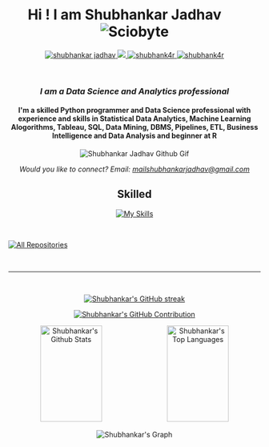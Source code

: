 <h1 align="center">Hi  ! I am Shubhankar Jadhav &nbsp;&nbsp;&nbsp;&nbsp;&nbsp;
<a ><img src="https://i.postimg.cc/SQ1V0j08/sciobyteblackbglogo.png" alt="Sciobyte"/></a></h1>
<div align="center">
 <p align="center">
 <a href="https://linkedin.com/in/shubhankar-shreedatta-jadhav" target="_blank">
  <img src="https://img.shields.io/badge/LinkedIn-0077B5?style=for-the-badge&logo=linkedin&logoColor=white" alt="shubhankar jadhav"/>
 </a>
 <a href="https://twitter.com/" target="_blank">
  <img src="https://img.shields.io/badge/Twitter-1DA1F2?style=for-the-badge&logo=twitter&logoColor=white" />
 </a>
 <a href="https://instagram.com/shubhank4r" target="_blank">
  <img src="https://img.shields.io/badge/Instagram-fe4164?style=for-the-badge&logo=instagram&logoColor=white" alt="shubhank4r" />
 </a> 
 <a href="https://facebook.com/" target="_blank">
  <img src="https://img.shields.io/badge/Facebook-20BEFF?&style=for-the-badge&logo=facebook&logoColor=white" alt="shubhank4r"  />
  </a> 
</p>
<br />
<h3><i>I am a Data Science and Analytics professional</i></h3>
<h4>I'm a skilled Python programmer and Data Science professional with experience and skills in Statistical Data Analytics, Machine Learning Alogorithms, Tableau, SQL, Data Mining, DBMS, Pipelines, ETL, Business Intelligence and Data Analysis and beginner at R </h4>

<img alt="Shubhankar Jadhav Github Gif" src="https://i.giphy.com/media/v1.Y2lkPTc5MGI3NjExemI4NHk0aGJxOGQ1ZHA2eGV2aDA0ejVyYjc0bGxvMmp3d3d2MXZqNiZlcD12MV9pbnRlcm5hbF9naWZfYnlfaWQmY3Q9Zw/zoKdmndB8QBR2c0gjy/giphy.gif" ></img>

<i>Would you like to connect?  Email: mailshubhankarjadhav@gmail.com </i>

## Skilled
[![My Skills](https://skillicons.dev/icons?i=py,pytorch,r,mysql,tensorflow,mongodb,elasticsearch,graphql,grafana&theme=light)](https://skillicons.dev)

<br/>

<!-- ## Top Open Source -
-->

<p align="left">
  <a href="https://github.com/gitshubhankar?tab=repositories" target="_blank"><img alt="All Repositories" title="All Repositories" src="https://img.shields.io/badge/-All%20Repos-2962FF?style=for-the-badge&logo=koding&logoColor=white"/></a>
</p>

<br/>
<hr/>
<br/>
<p align="center">
  <a href="https://github.com/gitshubhankar">
    <img src="https://github-readme-streak-stats.herokuapp.com/?user=gitshubhankar&theme=radical&border=7F3FBF&background=0D1117" alt="Shubhankar's GitHub streak"/>
  </a>
</p>

<p align="center">
  <a href="https://github.com/gitshubhankar">
    <img src="https://github-profile-summary-cards.vercel.app/api/cards/profile-details?username=gitshubhankar&theme=radical" alt="Shubhankar's GitHub Contribution"/>
  </a>
</p>

<a> 
    <a href="https://github.com/gitshubhankar"><img alt="Shubhankar's Github Stats" src="https://denvercoder1-github-readme-stats.vercel.app/api?username=gitshubhankar&show_icons=true&count_private=true&theme=react&border_color=7F3FBF&bg_color=0D1117&title_color=F85D7F&icon_color=F8D866" height="192px" width="49.5%"/></a>
  <a href="https://github.com/gitshubhankar"><img alt="Shubhankar's Top Languages" src="https://denvercoder1-github-readme-stats.vercel.app/api/top-langs/?username=gitshubhankar&langs_count=8&layout=compact&theme=react&border_color=7F3FBF&bg_color=0D1117&title_color=F85D7F&icon_color=F8D866" height="192px" width="49.5%"/></a>
  <br/>
</a>


![Shubhankar's Graph](https://github-readme-activity-graph.vercel.app/graph?username=gitshubhankar&custom_title=Shubhankar%'s%20GitHub%20Activity%20Graph&bg_color=0D1117&color=7F3FBF&line=7F3FBF&point=7F3FBF&area_color=FFFFFF&title_color=FFFFFF&area=true)

</div>
